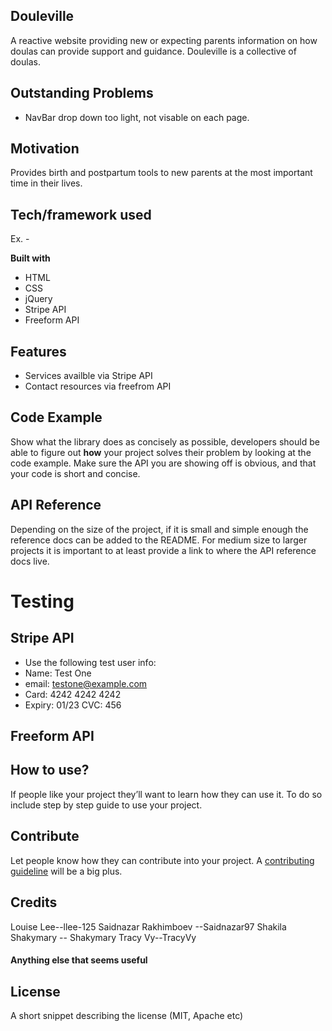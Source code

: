 ## Douleville

A reactive website providing new or expecting parents information on how doulas can provide support and guidance. Douleville is a collective of doulas.

## Outstanding Problems

- NavBar drop down too light, not visable on each page.

## Motivation

Provides birth and postpartum tools to new parents at the most important time in their lives.

## Tech/framework used

Ex. -

<b>Built with</b>

- HTML
- CSS
- jQuery
- Stripe API
- Freeform API

## Features

- Services availble via Stripe API
- Contact resources via freefrom API

## Code Example

Show what the library does as concisely as possible, developers should be able to figure out **how** your project solves their problem by looking at the code example. Make sure the API you are showing off is obvious, and that your code is short and concise.

## API Reference

Depending on the size of the project, if it is small and simple enough the reference docs can be added to the README. For medium size to larger projects it is important to at least provide a link to where the API reference docs live.

# Testing

## Stripe API

- Use the following test user info:
- Name: Test One
- email: testone@example.com
- Card: 4242 4242 4242
- Expiry: 01/23 CVC: 456

## Freeform API

## How to use?

If people like your project they’ll want to learn how they can use it. To do so include step by step guide to use your project.

## Contribute

Let people know how they can contribute into your project. A [contributing guideline](https://github.com/zulip/zulip-electron/blob/master/CONTRIBUTING.md) will be a big plus.

## Credits

Louise Lee--llee-125
Saidnazar Rakhimboev --Saidnazar97
Shakila Shakymary -- Shakymary
Tracy Vy--TracyVy

#### Anything else that seems useful

## License

A short snippet describing the license (MIT, Apache etc)
